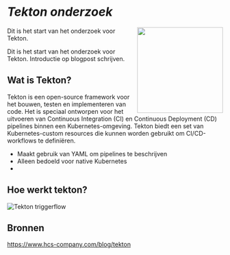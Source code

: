 # *Tekton onderzoek*

<img src="https://tekton.dev/images/tekton-horizontal-color.png" width="200>" align="right">

Dit is het start van het onderzoek voor Tekton.

Dit is het start van het onderzoek voor Tekton. Introductie op blogpost schrijven.

## Wat is Tekton?

Tekton is een open-source framework voor het bouwen, testen en implementeren van code. Het is speciaal ontworpen voor het uitvoeren van Continuous Integration (CI) en Continuous Deployment (CD) pipelines binnen een Kubernetes-omgeving. Tekton biedt een set van Kubernetes-custom resources die kunnen worden gebruikt om CI/CD-workflows te definiëren.

- Maakt gebruik van YAML om pipelines te beschrijven
- Alleen bedoeld voor native Kubernetes
- 

## Hoe werkt tekton?

![Tekton triggerflow](https://tekton.dev/images/TriggerFlow.svg)


## Bronnen

https://www.hcs-company.com/blog/tekton
